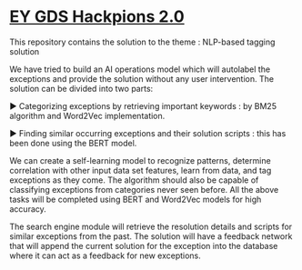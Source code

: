 # [EY GDS Hackpions 2.0](https://www.hackerearth.com/challenges/hackathon/hackpions-2-ey-gds-hackathon/)

This repository contains the solution to the theme : NLP-based tagging solution

We have tried to build an AI operations model which will autolabel the exceptions and provide the solution without any user intervention. The solution can be divided into two parts:

► Categorizing exceptions by retrieving important keywords : by BM25 algorithm and Word2Vec implementation.

► Finding similar occurring exceptions and their solution scripts : this has been done using the BERT model.

We can create a self-learning model to recognize patterns, determine correlation with other input data set features, learn from data, and tag exceptions as they come. The algorithm should also be capable of classifying exceptions from categories never seen before. All the above tasks will be completed using BERT and Word2Vec models for high accuracy.

The search engine module will retrieve the resolution details and scripts for similar exceptions from the past. The solution will have a feedback network that will append the current solution for the exception into the database where it can act as a feedback for new exceptions.
